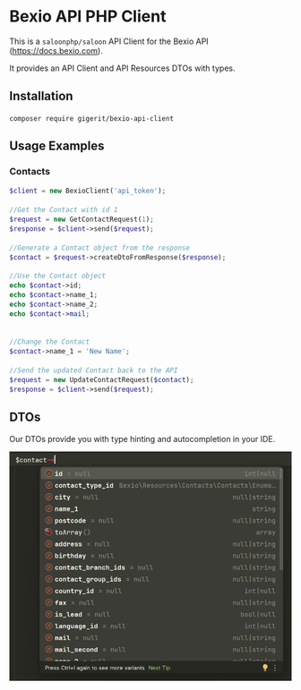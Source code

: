 # Bexio API PHP Client

This is a ```saloonphp/saloon``` API Client for the Bexio API (https://docs.bexio.com).

It provides an API Client and API Resources DTOs with types.

## Installation

```composer require gigerit/bexio-api-client```

## Usage Examples

### Contacts

```php
$client = new BexioClient('api_token');

//Get the Contact with id 1
$request = new GetContactRequest(1);
$response = $client->send($request);

//Generate a Contact object from the response
$contact = $request->createDtoFromResponse($response);

//Use the Contact object
echo $contact->id;
echo $contact->name_1;
echo $contact->name_2;
echo $contact->mail;


//Change the Contact
$contact->name_1 = 'New Name';

//Send the updated Contact back to the API
$request = new UpdateContactRequest($contact);
$response = $client->send($request);
```

## DTOs

Our DTOs provide you with type hinting and autocompletion in your IDE.

![img_1.png](docs/assets/contacts_typehint.png)